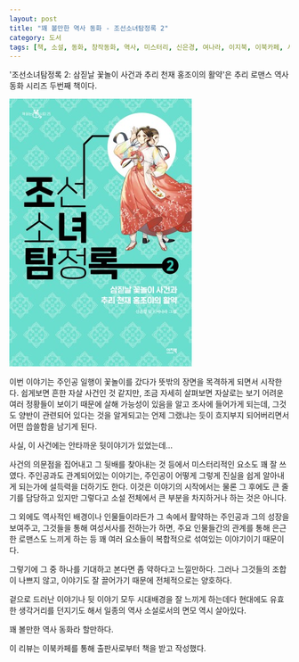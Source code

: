 ```yaml
---
layout: post
title: "꽤 볼만한 역사 동화 - 조선소녀탐정록 2"
category: 도서
tags: [책, 소설, 동화, 창작동화, 역사, 미스터리, 신은경, 여나라, 이지북, 이북카페, 서평]
---
```


'조선소녀탐정록 2: 삼짇날 꽃놀이 사건과 추리 천재 홍조이의 활약'은
추리 로맨스 역사 동화 시리즈 두번째 책이다.

![표지](/images/book/joseon-girl-detective-2-book-h480.jpg)

이번 이야기는 주인공 일행이 꽃놀이를 갔다가
뜻밖의 장면을 목격하게 되면서 시작한다.
쉽게보면 흔한 자살 사건인 것 같지만,
조금 자세히 살펴보면 자살로는 보기 어려운 여러 정황들이 보이기 때문에
살해 가능성이 있음을 알고 조사에 들어가게 되는데,
그것도 양반이 관련되어 있다는 것을 알게되고는
언제 그랬냐는 듯이 흐지부지 되어버리면서
어떤 씁쓸함을 남기게 된다.

사실, 이 사건에는 안타까운 뒷이야기가 있었는데...

사건의 의문점을 집어내고
그 뒷배를 찾아내는 것 등에서 미스터리적인 요소도 꽤 잘 쓰였다.
주인공과도 관계되어있는 이야기는,
주인공이 어떻게 그렇게 진실을 쉽게 알아내게 되는가에 설득력을 더하기도 한다.
이것은 이야기의 시작에서는 물론 그 후에도 큰 줄기를 담당하고 있지만
그렇다고 소설 전체에서 큰 부분을 차지하거나 하는 것은 아니다.

그 외에도 역사적인 배경이나 인물들이라든가
그 속에서 활약하는 주인공과 그의 성장을 보여주고,
그것들을 통해 여성서사를 전하는가 하면,
주요 인물들간의 관계를 통해 은근한 로맨스도 느끼게 하는 등
꽤 여러 요소들이 복합적으로 섞여있는 이야기이기 때문이다.

그렇기에 그 중 하나를 기대하고 본다면
좀 약하다고 느낄만하다.
그러나 그것들의 조합이 나쁘지 않고,
이야기도 잘 끌어가기 때문에 전체적으로는 양호하다.

겉으로 드러난 이야기나 뒷 이야기 모두
시대배경을 잘 느끼게 하는데다
현대에도 유효한 생각거리를 던지기도 해서
일종의 역사 소설로서의 면모 역시 살아있다.

꽤 볼만한 역사 동화라 할만하다.



<div class="im im-info">
이 리뷰는 이북카페를 통해 출판사로부터 책을 받고 작성했다.
</div>
